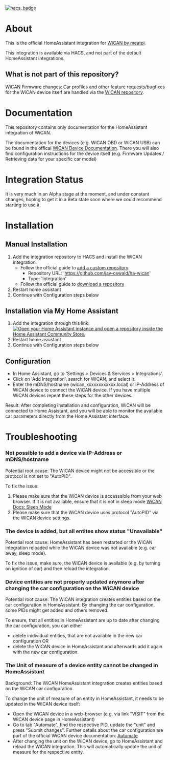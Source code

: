 [![hacs_badge](https://img.shields.io/badge/HACS-Default-41BDF5.svg?style=for-the-badge)](https://github.com/hacs/integration)

# About
This is the official HomeAssistant integration for [WiCAN by meatpi](https://github.com/meatpiHQ/wican-fw).

This integration is available via HACS, and not part of the default HomeAssistant integrations. 

## What is not part of this repository?
WiCAN Firmware changes: Car profiles and other feature requests/bugfixes for the WiCAN device itself are handled via the [WiCAN repository](https://github.com/meatpiHQ/wican-fw).

# Documentation
This repository contains only documentation for the HomeAssistant integration of WiCAN.

The documentation for the devices (e.g. WiCAN OBD or WiCAN USB) can be found in the offical [WiCAN Device Documentation](https://meatpihq.github.io/wican-fw/).
There you will also find configuration instructions for the device itself (e.g. Firmware Updates / Retrieving data for your specific car model) 

# Integration Status
It is very much in an Alpha stage at the moment, and under constant changes, hoping to get it in a Beta state soon where we could recommend starting to use it.

# Installation

## Manual Installation
1. Add the integration repository to HACS and install the WiCAN integration.
   - Follow the official guide to [add a custom repository](https://www.hacs.xyz/docs/faq/custom_repositories/).
     - Repository URL: 'https://github.com/jay-oswald/ha-wican'
     - Type: 'Integration'
   - Follow the official guide to [download a repository](https://www.hacs.xyz/docs/use/repositories/dashboard/#downloading-a-repository)
2. Restart home assistant
3. Continue with Configuration steps below

## Installation via My Home Assistant
1. Add the integration through this link: 
[![Open your Home Assistant instance and open a repository inside the Home Assistant Community Store.](https://my.home-assistant.io/badges/hacs_repository.svg)](https://my.home-assistant.io/redirect/hacs_repository/?owner=jay-oswald&repository=ha-wican&category=integration)
2. Restart home assistant
3. Continue with Configuration steps below

## Configuration
- In Home Assistant, go to 'Settings > Devices & Services > Integrations'.
- Click on 'Add Integration', search for WiCAN, and select it.
- Enter the mDNS/hostname (wican_xxxxxxxxxxxx.local) or IP-Address of WiCAN device to connect the WiCAN device. If you have multiple WiCAN devices repeat these steps for the other devices.

Result: After completing installation and configuration, WiCAN will be connected to Home Assistant, and you will be able to monitor the available car parameters directly from the Home Assistant interface.

# Troubleshooting
### Not possible to add a device via IP-Address or mDNS/hostname
Potential root cause: The WiCAN device might not be accessible or the protocol is not set to "AutoPID".

To fix the issue:
1. Please make sure that the WiCAN device is accesssible from your web browser. If it is not available, ensure that it is not in sleep mode [WiCAN Docs: Sleep Mode](https://meatpihq.github.io/wican-fw/config/sleep-mode)
2. Please make sure that the WiCAN device uses protocol "AutoPID" via the WiCAN device settings.

### The device is added, but all entites show status "Unavailable"
Potential root cause: HomeAssistant has been restarted or the WiCAN integration reloaded while the WiCAN device was not available (e.g. car away, sleep mode).

To fix the issue, make sure, the WiCAN device is available (e.g. by turning on ignition of car) and then reload the integration.

### Device entities are not properly updated anymore after changing the car configuration on the WiCAN device
Potential root cause: The WiCAN integration creates entities based on the car configuration in HomeAssistant. By changing the car configuration, some PIDs might get added and others removed.

To ensure, that all entities in HomeAssistant are up to date after changing the car configuration, you can either
* delete inidividual entities, that are not available in the new car configuration OR
* delete the WiCAN device in HomeAssistant and afterwards add it again with the new car configuration.

### The Unit of measure of a device entity cannot be changed in HomeAssistant
Background: The WiCAN HomeAssistant integration creates entities based on the WiCAN car configuration.

To change the unit of measure of an entity in HomeAssistant, it needs to be updated in the WiCAN device itself:
* Open the WiCAN device in a web-browser (e.g. via link "VISIT" from the WiCAN device page in HomeAssistant)
* Go to tab "Automate", find the respective PID, update the "unit" and press "Submit changes". Further details about the car configuration are part of the official WiCAN device documentation: [Automate](https://meatpihq.github.io/wican-fw/config/automate/usage)
* After changing the unit on the WiCAN device, go to HomeAssistant and reload the WiCAN integration. This will automatically update the unit of measure for the respective entity.
